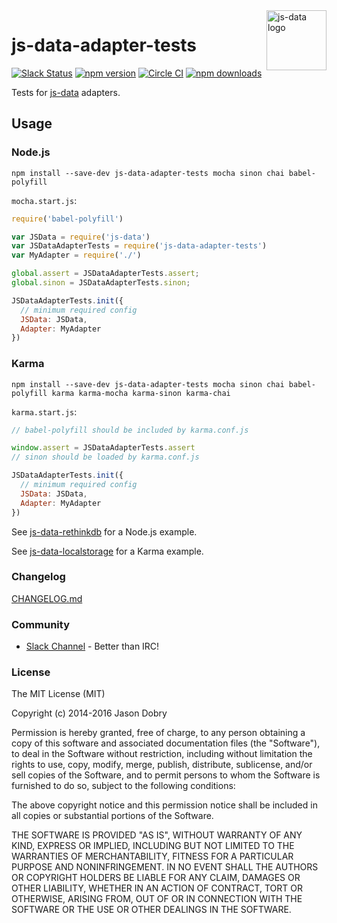 <img src="https://raw.githubusercontent.com/js-data/js-data/master/js-data.png" alt="js-data logo" title="js-data" align="right" width="96" height="96" />

# js-data-adapter-tests

[![Slack Status][sl_b]][sl_l]
[![npm version][npm_b]][npm_l]
[![Circle CI][circle_b]][circle_l]
[![npm downloads][dn_b]][dn_l]

Tests for [js-data](http://www.js-data.io/) adapters.

## Usage

### Node.js

```
npm install --save-dev js-data-adapter-tests mocha sinon chai babel-polyfill
```

`mocha.start.js`:

```js
require('babel-polyfill')

var JSData = require('js-data')
var JSDataAdapterTests = require('js-data-adapter-tests')
var MyAdapter = require('./')

global.assert = JSDataAdapterTests.assert;
global.sinon = JSDataAdapterTests.sinon;

JSDataAdapterTests.init({
  // minimum required config
  JSData: JSData,
  Adapter: MyAdapter
})
```

### Karma

```
npm install --save-dev js-data-adapter-tests mocha sinon chai babel-polyfill karma karma-mocha karma-sinon karma-chai
```

`karma.start.js`:

```js
// babel-polyfill should be included by karma.conf.js

window.assert = JSDataAdapterTests.assert
// sinon should be loaded by karma.conf.js

JSDataAdapterTests.init({
  // minimum required config
  JSData: JSData,
  Adapter: MyAdapter
})
```

See [js-data-rethinkdb](https://github.com/js-data/js-data-rethinkdb/blob/master/mocha.start.js) for a Node.js example.

See [js-data-localstorage](https://github.com/js-data/js-data-localstorage/blob/master/karma.start.js) for a Karma example.

### Changelog
[CHANGELOG.md](https://github.com/js-data/js-data-adapter-tests/blob/master/CHANGELOG.md)

### Community
- [Slack Channel](http://slack.js-data.io) - Better than IRC!

### License

The MIT License (MIT)

Copyright (c) 2014-2016 Jason Dobry

Permission is hereby granted, free of charge, to any person obtaining a copy
of this software and associated documentation files (the "Software"), to deal
in the Software without restriction, including without limitation the rights
to use, copy, modify, merge, publish, distribute, sublicense, and/or sell
copies of the Software, and to permit persons to whom the Software is
furnished to do so, subject to the following conditions:

The above copyright notice and this permission notice shall be included in all
copies or substantial portions of the Software.

THE SOFTWARE IS PROVIDED "AS IS", WITHOUT WARRANTY OF ANY KIND, EXPRESS OR
IMPLIED, INCLUDING BUT NOT LIMITED TO THE WARRANTIES OF MERCHANTABILITY,
FITNESS FOR A PARTICULAR PURPOSE AND NONINFRINGEMENT. IN NO EVENT SHALL THE
AUTHORS OR COPYRIGHT HOLDERS BE LIABLE FOR ANY CLAIM, DAMAGES OR OTHER
LIABILITY, WHETHER IN AN ACTION OF CONTRACT, TORT OR OTHERWISE, ARISING FROM,
OUT OF OR IN CONNECTION WITH THE SOFTWARE OR THE USE OR OTHER DEALINGS IN THE
SOFTWARE.

[sl_b]: http://slack.js-data.io/badge.svg
[sl_l]: http://slack.js-data.io
[npm_b]: https://img.shields.io/npm/v/js-data-adapter-tests.svg?style=flat
[npm_l]: https://www.npmjs.org/package/js-data-adapter-tests
[circle_b]: https://img.shields.io/circleci/project/js-data/js-data-adapter-tests/master.svg?style=flat
[circle_l]: https://circleci.com/gh/js-data/js-data-adapter-tests/tree/master
[dn_b]: https://img.shields.io/npm/dm/js-data-adapter-tests.svg?style=flat
[dn_l]: https://www.npmjs.org/package/js-data-adapter-tests
